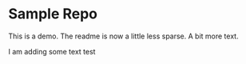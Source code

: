 # Sample Repo

This is a demo.  The readme is now a little less sparse.  A bit more text.

I am adding some text
test
